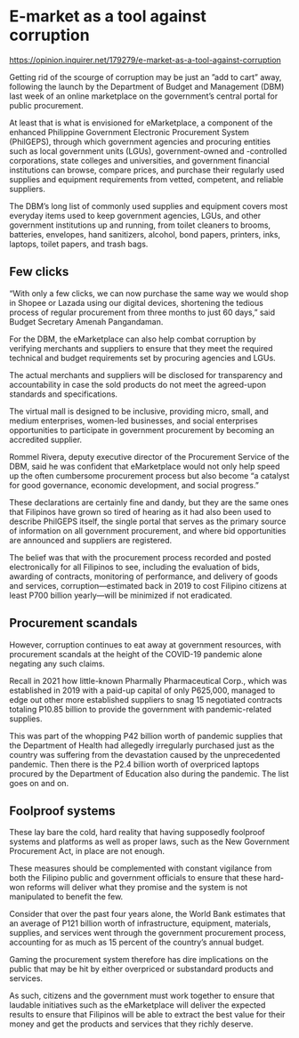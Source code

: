 # E-market as a tool against corruption

https://opinion.inquirer.net/179279/e-market-as-a-tool-against-corruption



Getting rid of the scourge of corruption may be just an ”add to cart” away, following the launch by the Department of Budget and Management (DBM) last week of an online marketplace on the government’s central portal for public procurement.

At least that is what is envisioned for eMarketplace, a component of the enhanced Philippine Government Electronic Procurement System (PhilGEPS), through which government agencies and procuring entities such as local government units (LGUs), government-owned and -controlled corporations, state colleges and universities, and government financial institutions can browse, compare prices, and purchase their regularly used supplies and equipment requirements from vetted, competent, and reliable suppliers.

The DBM’s long list of commonly used supplies and equipment covers most everyday items used to keep government agencies, LGUs, and other government institutions up and running, from toilet cleaners to brooms, batteries, envelopes, hand sanitizers, alcohol, bond papers, printers, inks, laptops, toilet papers, and trash bags.



##  Few clicks



“With only a few clicks, we can now purchase the same way we would shop in Shopee or Lazada using our digital devices, shortening the tedious process of regular procurement from three months to just 60 days,” said Budget Secretary Amenah Pangandaman.

For the DBM, the eMarketplace can also help combat corruption by verifying merchants and suppliers to ensure that they meet the required technical and budget requirements set by procuring agencies and LGUs.

The actual merchants and suppliers will be disclosed for transparency and accountability in case the sold products do not meet the agreed-upon standards and specifications.

The virtual mall is designed to be inclusive, providing micro, small, and medium enterprises, women-led businesses, and social enterprises opportunities to participate in government procurement by becoming an accredited supplier.

Rommel Rivera, deputy executive director of the Procurement Service of the DBM, said he was confident that eMarketplace would not only help speed up the often cumbersome procurement process but also become “a catalyst for good governance, economic development, and social progress.”

These declarations are certainly fine and dandy, but they are the same ones that Filipinos have grown so tired of hearing as it had also been used to describe PhilGEPS itself, the single portal that serves as the primary source of information on all government procurement, and where bid opportunities are announced and suppliers are registered.

The belief was that with the procurement process recorded and posted electronically for all Filipinos to see, including the evaluation of bids, awarding of contracts, monitoring of performance, and delivery of goods and services, corruption—estimated back in 2019 to cost Filipino citizens at least P700 billion yearly—will be minimized if not eradicated.



##  Procurement scandals



However, corruption continues to eat away at government resources, with procurement scandals at the height of the COVID-19 pandemic alone negating any such claims.

Recall in 2021 how little-known Pharmally Pharmaceutical Corp., which was established in 2019 with a paid-up capital of only P625,000, managed to edge out other more established suppliers to snag 15 negotiated contracts totaling P10.85 billion to provide the government with pandemic-related supplies.

This was part of the whopping P42 billion worth of pandemic supplies that the Department of Health had allegedly irregularly purchased just as the country was suffering from the devastation caused by the unprecedented pandemic. Then there is the P2.4 billion worth of overpriced laptops procured by the Department of Education also during the pandemic. The list goes on and on.



##  Foolproof systems



These lay bare the cold, hard reality that having supposedly foolproof systems and platforms as well as proper laws, such as the New Government Procurement Act, in place are not enough.

These measures should be complemented with constant vigilance from both the Filipino public and government officials to ensure that these hard-won reforms will deliver what they promise and the system is not manipulated to benefit the few.

Consider that over the past four years alone, the World Bank estimates that an average of P121 billion worth of infrastructure, equipment, materials, supplies, and services went through the government procurement process, accounting for as much as 15 percent of the country’s annual budget.

Gaming the procurement system therefore has dire implications on the public that may be hit by either overpriced or substandard products and services.

As such, citizens and the government must work together to ensure that laudable initiatives such as the eMarketplace will deliver the expected results to ensure that Filipinos will be able to extract the best value for their money and get the products and services that they richly deserve.